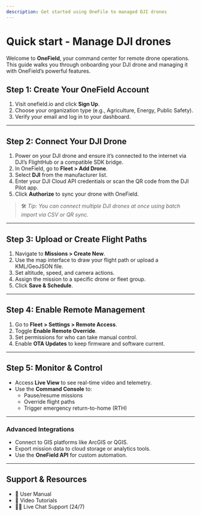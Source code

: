```yaml
---
description: Get started using OneFile to managed DJI drones
---
```


# Quick start - Manage DJI drones

Welcome to **OneField**, your command center for remote drone operations. This guide walks you through onboarding your DJI drone and managing it with OneField’s powerful features.

## **Step 1: Create Your OneField Account**

1. Visit onefield.io and click **Sign Up**.
2. Choose your organization type (e.g., Agriculture, Energy, Public Safety).
3. Verify your email and log in to your dashboard.

***

## **Step 2: Connect Your DJI Drone**

1. Power on your DJI drone and ensure it’s connected to the internet via DJI’s FlightHub or a compatible SDK bridge.
2. In OneField, go to **Fleet > Add Drone**.
3. Select **DJI** from the manufacturer list.
4. Enter your DJI Cloud API credentials or scan the QR code from the DJI Pilot app.
5. Click **Authorize** to sync your drone with OneField.

> 🛠️ _Tip: You can connect multiple DJI drones at once using batch import via CSV or QR sync._

***

## **Step 3: Upload or Create Flight Paths**

1. Navigate to **Missions > Create New**.
2. Use the map interface to draw your flight path or upload a KML/GeoJSON file.
3. Set altitude, speed, and camera actions.
4. Assign the mission to a specific drone or fleet group.
5. Click **Save & Schedule**.

***

## **Step 4: Enable Remote Management**

1. Go to **Fleet > Settings > Remote Access**.
2. Toggle **Enable Remote Override**.
3. Set permissions for who can take manual control.
4. Enable **OTA Updates** to keep firmware and software current.

***

## **Step 5: Monitor & Control**

* Access **Live View** to see real-time video and telemetry.
* Use the **Command Console** to:
  * Pause/resume missions
  * Override flight paths
  * Trigger emergency return-to-home (RTH)

***

### **Advanced Integrations**

* Connect to GIS platforms like ArcGIS or QGIS.
* Export mission data to cloud storage or analytics tools.
* Use the **OneField API** for custom automation.

***

## Support & Resources

* 📘 User Manual
* 🎥 Video Tutorials
* 🧑‍💻 Live Chat Support (24/7)

